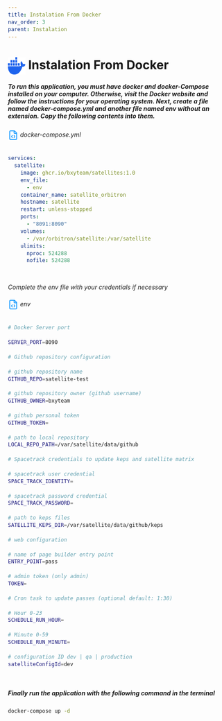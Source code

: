 ```yaml
---
title: Instalation From Docker
nav_order: 3
parent: Instalation
---
```


# <img style="vertical-align:middle; width: 40px; height:40px;" src="https://raw.githubusercontent.com/bxyteam/satellite-test/refs/heads/main/docs/images/docker.png"> Instalation From Docker

##### To run this application, you must have docker and docker-Compose installed on your computer. Otherwise, visit the Docker website and follow the instructions for your operating system. Next, create a file named docker-compose.yml and another file named env without an extension. Copy the following contents into them.

###### <img style="vertical-align:middle;" src="https://raw.githubusercontent.com/bxyteam/satellite-test/refs/heads/main/docs/images/file-code.png">  docker-compose.yml
```yml
services:
  satellite:
    image: ghcr.io/bxyteam/satellites:1.0 
    env_file:
      - env
    container_name: satellite_orbitron
    hostname: satellite
    restart: unless-stopped
    ports:
      - "8091:8090"
    volumes:
      - /var/orbitron/satellite:/var/satellite
    ulimits:
      nproc: 524288
      nofile: 524288
```

<br>

*Complete the env file with your credentials if necessary*

###### <img style="vertical-align:middle;" src="https://raw.githubusercontent.com/bxyteam/satellite-test/refs/heads/main/docs/images/file-code.png">  env
```bash
# Docker Server port

SERVER_PORT=8090

# Github repository configuration

# github repository name
GITHUB_REPO=satellite-test

# github repository owner (github username)
GITHUB_OWNER=bxyteam

# github personal token
GITHUB_TOKEN=

# path to local repository
LOCAL_REPO_PATH=/var/satellite/data/github

# Spacetrack credentials to update keps and satellite matrix

# spacetrack user credential
SPACE_TRACK_IDENTITY=

# spacetrack password credential
SPACE_TRACK_PASSWORD=

# path to keps files
SATELLITE_KEPS_DIR=/var/satellite/data/github/keps

# web configuration

# name of page builder entry point
ENTRY_POINT=pass

# admin token (only admin)
TOKEN=

# Cron task to update passes (optional default: 1:30)

# Hour 0-23
SCHEDULE_RUN_HOUR=

# Minute 0-59
SCHEDULE_RUN_MINUTE=

# configuration ID dev | qa | production
satelliteConfigId=dev
```

<br>

##### Finally run the application with the following command in the terminal

```bash
docker-compose up -d
```